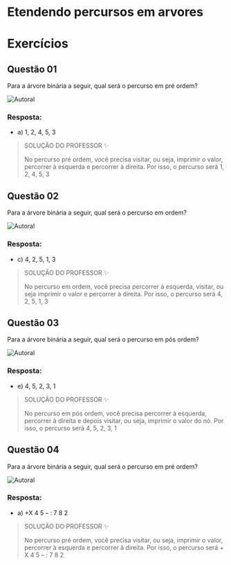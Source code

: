 # Etendendo percursos em arvores

# Exercícios


## Questão 01
Para a árvore binária a seguir, qual será o percurso em pré ordem?

![Autoral](https://paperx-dex-assets.s3.sa-east-1.amazonaws.com/images/1655490784112-Fw4tOcQ2VM.png)

### Resposta:
- a) 1, 2, 4, 5, 3

> SOLUÇÃO DO PROFESSOR ✨
>
> No percurso pré ordem, você precisa visitar, ou seja, imprimir o valor, percorrer à esquerda e percorrer à direita. Por isso, o percurso será 1, 2, 4, 5, 3


## Questão 02
Para a árvore binária a seguir, qual será o percurso em ordem?

![Autoral](https://paperx-dex-assets.s3.sa-east-1.amazonaws.com/images/1655490858721-5Z9C4n4DqK.png)

### Resposta:
- c) 4, 2, 5, 1, 3

> SOLUÇÃO DO PROFESSOR ✨
>
> No percurso em ordem, você precisa percorrer à esquerda, visitar, ou seja imprimir o valor e percorrer à direita. Por isso, o percurso será 4, 2, 5, 1, 3


## Questão 03
Para a árvore binária a seguir, qual será o percurso em pós ordem?

![Autoral](https://paperx-dex-assets.s3.sa-east-1.amazonaws.com/images/1655491096994-VUzvRr8by1.png)

### Resposta:
- e) 4, 5, 2, 3, 1

> SOLUÇÃO DO PROFESSOR ✨
>
> No percurso em pós ordem, você precisa percorrer à esquerda, percorrer à direita e depois visitar, ou seja, imprimir o valor do nó. Por isso, o percurso será 4, 5, 2, 3, 1


## Questão 04
Para a árvore binária a seguir, qual será o percurso em pré ordem?

![Autoral](https://paperx-dex-assets.s3.sa-east-1.amazonaws.com/images/1655491191526-ioX0o9O9iM.png)

### Resposta:
- a) +X 4 5 – : 7 8 2

> SOLUÇÃO DO PROFESSOR ✨
>
> No percurso pré ordem, você precisa visitar, ou seja, imprimir o valor, percorrer à esquerda e percorrer à direita. Por isso, o percurso será + X 4 5 – : 7 8 2

